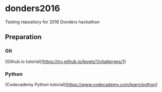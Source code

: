 # donders2016
Testing repository for 2016 Donders hackathon

## Preparation
### Git
(Github.io tutorial)[https://try.github.io/levels/1/challenges/1]

### Python 
(Codecademy Python tutorial)[https://www.codecademy.com/learn/python]
